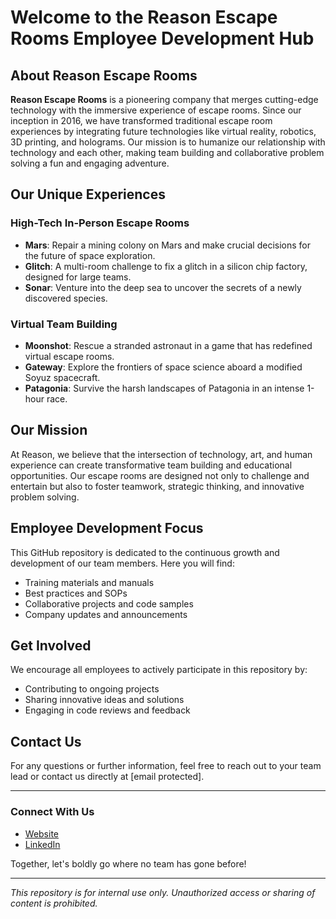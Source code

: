 # Welcome to the Reason Escape Rooms Employee Development Hub

## About Reason Escape Rooms

**Reason Escape Rooms** is a pioneering company that merges cutting-edge technology with the immersive experience of escape rooms. Since our inception in 2016, we have transformed traditional escape room experiences by integrating future technologies like virtual reality, robotics, 3D printing, and holograms. Our mission is to humanize our relationship with technology and each other, making team building and collaborative problem solving a fun and engaging adventure.

## Our Unique Experiences

### High-Tech In-Person Escape Rooms
- **Mars**: Repair a mining colony on Mars and make crucial decisions for the future of space exploration.
- **Glitch**: A multi-room challenge to fix a glitch in a silicon chip factory, designed for large teams.
- **Sonar**: Venture into the deep sea to uncover the secrets of a newly discovered species.

### Virtual Team Building
- **Moonshot**: Rescue a stranded astronaut in a game that has redefined virtual escape rooms.
- **Gateway**: Explore the frontiers of space science aboard a modified Soyuz spacecraft.
- **Patagonia**: Survive the harsh landscapes of Patagonia in an intense 1-hour race.

## Our Mission

At Reason, we believe that the intersection of technology, art, and human experience can create transformative team building and educational opportunities. Our escape rooms are designed not only to challenge and entertain but also to foster teamwork, strategic thinking, and innovative problem solving.

## Employee Development Focus

This GitHub repository is dedicated to the continuous growth and development of our team members. Here you will find:
- Training materials and manuals
- Best practices and SOPs
- Collaborative projects and code samples
- Company updates and announcements

## Get Involved

We encourage all employees to actively participate in this repository by:
- Contributing to ongoing projects
- Sharing innovative ideas and solutions
- Engaging in code reviews and feedback

## Contact Us

For any questions or further information, feel free to reach out to your team lead or contact us directly at [email protected].

---

### Connect With Us
- [Website](https://www.tryreason.com/)
- [LinkedIn](https://www.linkedin.com/company/tryreason)

Together, let's boldly go where no team has gone before!

---

*This repository is for internal use only. Unauthorized access or sharing of content is prohibited.*
